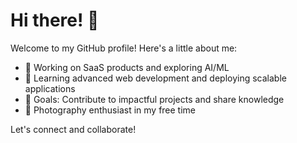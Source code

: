 # Hi there! 👋

Welcome to my GitHub profile! Here's a little about me:

- 🔭 Working on SaaS products and exploring AI/ML
- 🌱 Learning advanced web development and deploying scalable applications
- 🎯 Goals: Contribute to impactful projects and share knowledge
- 📸 Photography enthusiast in my free time

Let's connect and collaborate!
